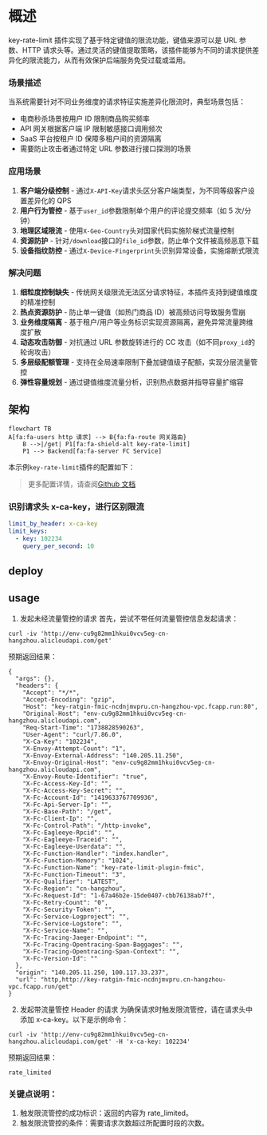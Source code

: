 # 概述

key-rate-limit 插件实现了基于特定键值的限流功能，键值来源可以是 URL 参数、HTTP 请求头等。通过灵活的键值提取策略，该插件能够为不同的请求提供差异化的限流能力，从而有效保护后端服务免受过载或滥用。

### 场景描述

当系统需要针对不同业务维度的请求特征实施差异化限流时，典型场景包括：

- 电商秒杀场景按用户 ID 限制商品购买频率
- API 网关根据客户端 IP 限制敏感接口调用频次
- SaaS 平台按租户 ID 保障多租户间的资源隔离
- 需要防止攻击者通过特定 URL 参数进行接口探测的场景

### 应用场景

1. **客户端分级控制** - 通过`X-API-Key`请求头区分客户端类型，为不同等级客户设置差异化的 QPS
2. **用户行为管控** - 基于`user_id`参数限制单个用户的评论提交频率（如 5 次/分钟）
3. **地理区域限流** - 使用`X-Geo-Country`头对国家代码实施阶梯式流量控制
4. **资源防护** - 针对`/download`接口的`file_id`参数，防止单个文件被高频恶意下载
5. **设备指纹防控** - 通过`X-Device-Fingerprint`头识别异常设备，实施熔断式限流

### 解决问题

1. **细粒度控制缺失** - 传统网关级限流无法区分请求特征，本插件支持到键值维度的精准控制
2. **热点资源防护** - 防止单一键值（如热门商品 ID）被高频访问导致服务雪崩
3. **业务维度隔离** - 基于租户/用户等业务标识实现资源隔离，避免异常流量跨维度扩散
4. **动态攻击防御** - 对抗通过 URL 参数旋转进行的 CC 攻击（如不同`proxy_id`的轮询攻击）
5. **多层级配额管理** - 支持在全局速率限制下叠加键值级子配额，实现分层流量管控
6. **弹性容量规划** - 通过键值维度流量分析，识别热点数据并指导容量扩缩容

## 架构

```mermaid
flowchart TB
A[fa:fa-users http 请求] --> B{fa:fa-route 网关路由}
	B -->|/get| P1[fa:fa-shield-alt key-rate-limit]
	P1 --> Backend[fa:fa-server FC Service]
```

本示例`key-rate-limit`插件的配置如下：

> 更多配置详情，请查阅[Github 文档](https://github.com/alibaba/higress/blob/main/plugins/wasm-cpp/extensions/key_rate_limit/README.md)

### 识别请求头 x-ca-key，进行区别限流

```yaml
limit_by_header: x-ca-key
limit_keys:
  - key: 102234
    query_per_second: 10
```

## deploy

## usage

1. 发起未经流量管控的请求
   首先，尝试不带任何流量管控信息发起请求：

```
curl -iv 'http://env-cu9g82mm1hkui0vcv5eg-cn-hangzhou.alicloudapi.com/get'
```

预期返回结果：

```
{
  "args": {},
  "headers": {
    "Accept": "*/*",
    "Accept-Encoding": "gzip",
    "Host": "key-ratgin-fmic-ncdnjmvpru.cn-hangzhou-vpc.fcapp.run:80",
    "Original-Host": "env-cu9g82mm1hkui0vcv5eg-cn-hangzhou.alicloudapi.com",
    "Req-Start-Time": "1738828590263",
    "User-Agent": "curl/7.86.0",
    "X-Ca-Key": "102234",
    "X-Envoy-Attempt-Count": "1",
    "X-Envoy-External-Address": "140.205.11.250",
    "X-Envoy-Original-Host": "env-cu9g82mm1hkui0vcv5eg-cn-hangzhou.alicloudapi.com",
    "X-Envoy-Route-Identifier": "true",
    "X-Fc-Access-Key-Id": "",
    "X-Fc-Access-Key-Secret": "",
    "X-Fc-Account-Id": "1419633767709936",
    "X-Fc-Api-Server-Ip": "",
    "X-Fc-Base-Path": "/get",
    "X-Fc-Client-Ip": "",
    "X-Fc-Control-Path": "/http-invoke",
    "X-Fc-Eagleeye-Rpcid": "",
    "X-Fc-Eagleeye-Traceid": "",
    "X-Fc-Eagleeye-Userdata": "",
    "X-Fc-Function-Handler": "index.handler",
    "X-Fc-Function-Memory": "1024",
    "X-Fc-Function-Name": "key-rate-limit-plugin-fmic",
    "X-Fc-Function-Timeout": "3",
    "X-Fc-Qualifier": "LATEST",
    "X-Fc-Region": "cn-hangzhou",
    "X-Fc-Request-Id": "1-67a46b2e-15de0407-cbb76138ab7f",
    "X-Fc-Retry-Count": "0",
    "X-Fc-Security-Token": "",
    "X-Fc-Service-Logproject": "",
    "X-Fc-Service-Logstore": "",
    "X-Fc-Service-Name": "",
    "X-Fc-Tracing-Jaeger-Endpoint": "",
    "X-Fc-Tracing-Opentracing-Span-Baggages": "",
    "X-Fc-Tracing-Opentracing-Span-Context": "",
    "X-Fc-Version-Id": ""
  },
  "origin": "140.205.11.250, 100.117.33.237",
  "url": "http,http://key-ratgin-fmic-ncdnjmvpru.cn-hangzhou-vpc.fcapp.run/get"
}
```

2. 发起带流量管控 Header 的请求
   为确保请求时触发限流管控，请在请求头中添加 x-ca-key。以下是示例命令：

```
curl -iv 'http://env-cu9g82mm1hkui0vcv5eg-cn-hangzhou.alicloudapi.com/get' -H 'x-ca-key: 102234'
```

预期返回结果：

```
rate_limited
```

### 关键点说明：

1. 触发限流管控的成功标识：返回的内容为 rate_limited。
2. 触发限流管控的条件：需要请求次数超过所配置时段的次数。
